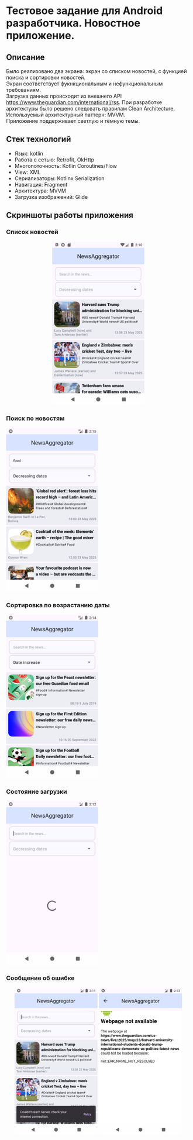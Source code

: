 ﻿# Тестовое задание для Android разработчика. Новостное приложение.

## Описание

Было реализовано два экрана: экран со списком новостей, с функцией поиска и сортировки новостей.  
Экран соответствует фукнкциональным и нефункциональным требованиям.  
Загрузка данных происходит из внешнего API https://www.theguardian.com/international/rss.
При разработке архитектуры было решено следовать правилам Clean Architecture.  
Используемый архитектурный паттерн: MVVM.  
Приложение поддерживает светлую и тёмную темы. 

## Стек технологий

- Язык: kotlin
- Работа с сетью: Retrofit, OkHttp
- Многопоточность: Kotlin Coroutines/Flow
- View: XML
- Сериализаторы: Kotlinx Serialization
- Навигация: Fragment
- Архитектура: MVVM
- Загрузка изображений: Glide

## Скриншоты работы приложения

### Список новостей

<p align="center">
  <img src="screenshots/main_screen.png" alt="Список новостей. Главный экран" width="50%"/>
</p>

### Поиск по новостям
<img src="screenshots/search_query.png" alt="Поиск по новостям в БД" width="50%" />

### Сортировка по возрастанию даты
<img src="screenshots/increase_sorted_filter.png" alt="Сортировка по возрастанию даты" width="50%" />

### Состояние загрузки
<img src="screenshots/loading_state.png" alt="Состояние загрузки" width="50%" />

### Сообщение об ошибке

<p align="center">
  <img src="screenshots/notification_error.png" alt="Уведомление об ошибке на главном экране" width="45%"/>
  <img src="screenshots/notification_error_detail_screen.png" alt="Ошибка загрузки страницы со статьей" width="45%"/>
</p>

